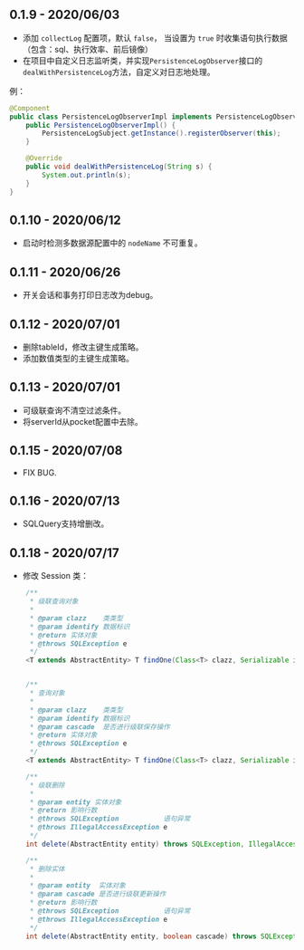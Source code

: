 ## 0.1.9 - 2020/06/03
* 添加 `collectLog` 配置项，默认 `false`， 当设置为 `true` 时收集语句执行数据（包含：sql、执行效率、前后镜像）
* 在项目中自定义日志监听类，并实现`PersistenceLogObserver`接口的`dealWithPersistenceLog`方法，自定义对日志地处理。

例：
```java
@Component
public class PersistenceLogObserverImpl implements PersistenceLogObserver {
    public PersistenceLogObserverImpl() {
        PersistenceLogSubject.getInstance().registerObserver(this);
    }

    @Override
    public void dealWithPersistenceLog(String s) {
        System.out.println(s);
    }
}
```

## 0.1.10 - 2020/06/12
* 启动时检测多数据源配置中的 `nodeName` 不可重复。

## 0.1.11 - 2020/06/26
* 开关会话和事务打印日志改为debug。

## 0.1.12 - 2020/07/01
* 删除tableId，修改主键生成策略。
* 添加数值类型的主键生成策略。

## 0.1.13 - 2020/07/01
* 可级联查询不清空过滤条件。
* 将serverId从pocket配置中去除。

## 0.1.15 - 2020/07/08
* FIX BUG.

## 0.1.16 - 2020/07/13
* SQLQuery支持增删改。

## 0.1.18 - 2020/07/17
* 修改 Session 类：
```java
    /**
     * 级联查询对象
     *
     * @param clazz    类类型
     * @param identify 数据标识
     * @return 实体对象
     * @throws SQLException e
     */
    <T extends AbstractEntity> T findOne(Class<T> clazz, Serializable identify) throws SQLException;


    /**
     * 查询对象
     *
     * @param clazz    类类型
     * @param identify 数据标识
     * @param cascade  是否进行级联保存操作
     * @return 实体对象
     * @throws SQLException e
     */
    <T extends AbstractEntity> T findOne(Class<T> clazz, Serializable identify, boolean cascade) throws SQLException;

    /**
     * 级联删除
     *
     * @param entity 实体对象
     * @return 影响行数
     * @throws SQLException           语句异常
     * @throws IllegalAccessException e
     */
    int delete(AbstractEntity entity) throws SQLException, IllegalAccessException;

    /**
     * 删除实体
     *
     * @param entity  实体对象
     * @param cascade 是否进行级联更新操作
     * @return 影响行数
     * @throws SQLException           语句异常
     * @throws IllegalAccessException e
     */
    int delete(AbstractEntity entity, boolean cascade) throws SQLException, IllegalAccessException;
```